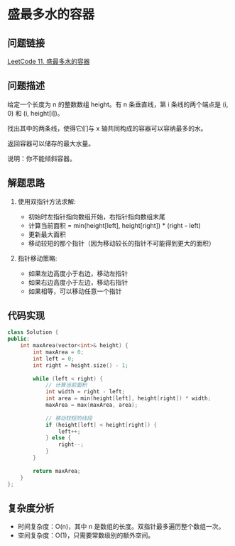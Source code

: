 # 盛最多水的容器

## 问题链接
[LeetCode 11. 盛最多水的容器](https://leetcode.com/problems/container-with-most-water/)

## 问题描述
给定一个长度为 n 的整数数组 height。有 n 条垂直线，第 i 条线的两个端点是 (i, 0) 和 (i, height[i])。

找出其中的两条线，使得它们与 x 轴共同构成的容器可以容纳最多的水。

返回容器可以储存的最大水量。

说明：你不能倾斜容器。

## 解题思路
1. 使用双指针方法求解:
   - 初始时左指针指向数组开始，右指针指向数组末尾
   - 计算当前面积 = min(height[left], height[right]) * (right - left)
   - 更新最大面积
   - 移动较短的那个指针（因为移动较长的指针不可能得到更大的面积）

2. 指针移动策略:
   - 如果左边高度小于右边，移动左指针
   - 如果右边高度小于左边，移动右指针
   - 如果相等，可以移动任意一个指针

## 代码实现
```cpp
class Solution {
public:
    int maxArea(vector<int>& height) {
        int maxArea = 0;
        int left = 0;
        int right = height.size() - 1;
        
        while (left < right) {
            // 计算当前面积
            int width = right - left;
            int area = min(height[left], height[right]) * width;
            maxArea = max(maxArea, area);
            
            // 移动较短的线段
            if (height[left] < height[right]) {
                left++;
            } else {
                right--;
            }
        }
        
        return maxArea;
    }
};
```

## 复杂度分析
- 时间复杂度：O(n)，其中 n 是数组的长度。双指针最多遍历整个数组一次。
- 空间复杂度：O(1)，只需要常数级别的额外空间。
